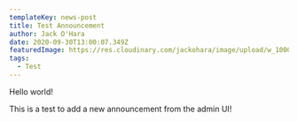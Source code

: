 ```yaml
---
templateKey: news-post
title: Test Announcement
author: Jack O'Hara
date: 2020-09-30T13:00:07.349Z
featuredImage: https://res.cloudinary.com/jackohara/image/upload/w_1000,ar_16:9,c_fill,g_auto,e_sharpen/v1601410875/ClaytonHarriers/lambslongerleg_l3yvsi.jpg
tags:
  - Test
---
```


Hello world!

This is a test to add a new announcement from the admin UI!
